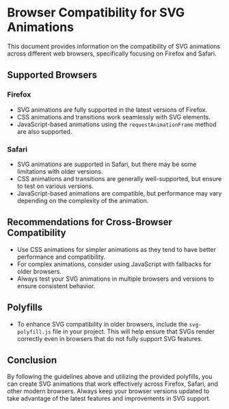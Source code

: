# Browser Compatibility for SVG Animations

This document provides information on the compatibility of SVG animations across different web browsers, specifically focusing on Firefox and Safari.

## Supported Browsers

### Firefox
- SVG animations are fully supported in the latest versions of Firefox.
- CSS animations and transitions work seamlessly with SVG elements.
- JavaScript-based animations using the `requestAnimationFrame` method are also supported.

### Safari
- SVG animations are supported in Safari, but there may be some limitations with older versions.
- CSS animations and transitions are generally well-supported, but ensure to test on various versions.
- JavaScript-based animations are compatible, but performance may vary depending on the complexity of the animation.

## Recommendations for Cross-Browser Compatibility
- Use CSS animations for simpler animations as they tend to have better performance and compatibility.
- For complex animations, consider using JavaScript with fallbacks for older browsers.
- Always test your SVG animations in multiple browsers and versions to ensure consistent behavior.

## Polyfills
- To enhance SVG compatibility in older browsers, include the `svg-polyfill.js` file in your project. This will help ensure that SVGs render correctly even in browsers that do not fully support SVG features.

## Conclusion
By following the guidelines above and utilizing the provided polyfills, you can create SVG animations that work effectively across Firefox, Safari, and other modern browsers. Always keep your browser versions updated to take advantage of the latest features and improvements in SVG support.